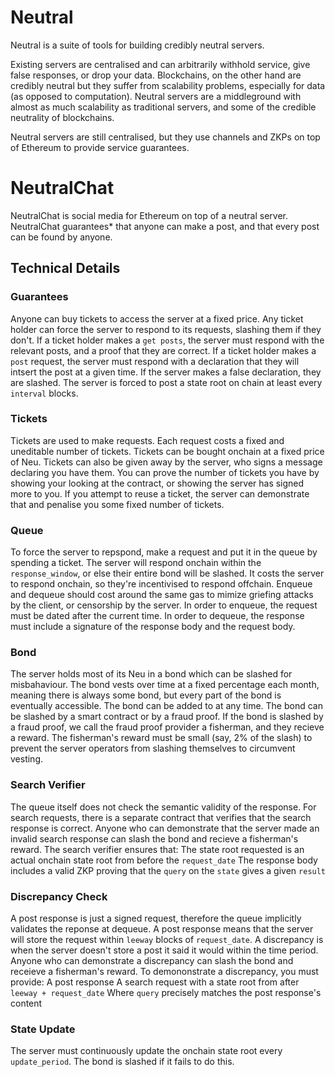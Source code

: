 # Neutral

Neutral is a suite of tools for building credibly neutral servers.

Existing servers are centralised and can arbitrarily withhold service, give false responses, or drop your data.
Blockchains, on the other hand are credibly neutral but they suffer from scalability problems, especially for data (as opposed to computation).
Neutral servers are a middleground with almost as much scalability as traditional servers, and some of the credible neutrality of blockchains.

Neutral servers are still centralised, but they use channels and ZKPs on top of Ethereum to provide service guarantees.

# NeutralChat

NeutralChat is social media for Ethereum on top of a neutral server.
NeutralChat guarantees* that anyone can make a post, and that every post can be found by anyone.

## Technical Details

### Guarantees

Anyone can buy tickets to access the server at a fixed price.
Any ticket holder can force the server to respond to its requests, slashing them if they don't.
If a ticket holder makes a `get posts`, the server must respond with the relevant posts, and a proof that they are correct.
If a ticket holder makes a `post` request, the server must respond with a declaration that they will intsert the post at a given time.
If the server makes a false declaration, they are slashed.
The server is forced to post a state root on chain at least every `interval` blocks.

### Tickets

Tickets are used to make requests.
Each request costs a fixed and uneditable number of tickets.
Tickets can be bought onchain at a fixed price of Neu.
Tickets can also be given away by the server, who signs a message declaring you have them.
You can prove the number of tickets you have by showing your looking at the contract, or showing the server has signed more to you.
If you attempt to reuse a ticket, the server can demonstrate that and penalise you some fixed number of tickets.

### Queue

To force the server to repspond, make a request and put it in the queue by spending a ticket.
The server will respond onchain within the `response_window`, or else their entire bond will be slashed.
It costs the server to respond onchain, so they're incentivised to respond offchain.
Enqueue and dequeue should cost around the same gas to mimize griefing attacks by the client, or censorship by the server.
In order to enqueue, the request must be dated after the current time.
In order to dequeue, the response must include a signature of the response body and the request body.

### Bond

The server holds most of its Neu in a bond which can be slashed for misbahaviour.
The bond vests over time at a fixed percentage each month, meaning there is always some bond, but every part of the bond is eventually accessible.
The bond can be added to at any time.
The bond can be slashed by a smart contract or by a fraud proof.
If the bond is slashed by a fraud proof, we call the fraud proof provider a fisherman, and they recieve a reward.
The fisherman's reward must be small (say, 2% of the slash) to prevent the server operators from slashing themselves to circumvent vesting.

### Search Verifier

The queue itself does not check the semantic validity of the response.
For search requests, there is a separate contract that verifies that the search response is correct.
Anyone who can demonstrate that the server made an invalid search response can slash the bond and recieve a fisherman's reward.
The search verifier ensures that:
    The state root requested is an actual onchain state root from before the `request_date`
    The response body includes a valid ZKP proving that the `query` on the `state` gives a given `result`

### Discrepancy Check

A post response is just a signed request, therefore the queue implicitly validates the reponse at dequeue.
A post response means that the server will store the request within `leeway` blocks of `request_date`.
A discrepancy is when the server doesn't store a post it said it would within the time period.
Anyone who can demonstrate a discrepancy can slash the bond and receieve a fisherman's reward.
To demononstrate a discrepancy, you must provide:
    A post response
    A search request with a state root from after `leeway + request_date`
    Where `query` precisely matches the post response's content

### State Update

The server must continuously update the onchain state root every `update_period`.
The bond is slashed if it fails to do this.